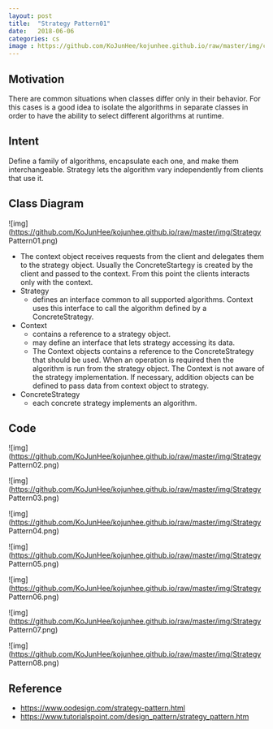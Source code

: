 ```yaml
---
layout: post
title:  "Strategy Pattern01"
date:   2018-06-06
categories: cs
image : https://github.com/KoJunHee/kojunhee.github.io/raw/master/img/cs_img.jpg
---
```


## Motivation

There are common situations when classes differ only in their behavior. For this cases is a good idea to isolate the algorithms in separate classes in order to have the ability to select different algorithms at runtime. 

## Intent

Define a family of algorithms, encapsulate each one, and make them interchangeable. Strategy lets the algorithm vary independently from clients that use it. 

## Class Diagram

![img](https://github.com/KoJunHee/kojunhee.github.io/raw/master/img/Strategy Pattern01.png) 

-  The context object receives requests from the client and delegates them to the strategy object. Usually the ConcreteStartegy is created by the client and passed to the context. From this point the clients interacts only with the context.
- Strategy 
  - defines an interface common to all supported algorithms. Context uses this interface to call the algorithm defined by a ConcreteStrategy.
- Context
  - contains a reference to a strategy object.
  - may define an interface that lets strategy accessing its data.
  - The Context objects contains a reference to the ConcreteStrategy that should be used. When an operation is required then the algorithm is run from the strategy object. The Context is not aware of the strategy implementation. If necessary, addition objects can be defined to pass data from context object to strategy. 
- ConcreteStrategy 
  - each concrete strategy implements an algorithm.

## Code

![img](https://github.com/KoJunHee/kojunhee.github.io/raw/master/img/Strategy Pattern02.png)

![img](https://github.com/KoJunHee/kojunhee.github.io/raw/master/img/Strategy Pattern03.png) 

![img](https://github.com/KoJunHee/kojunhee.github.io/raw/master/img/Strategy Pattern04.png) 

![img](https://github.com/KoJunHee/kojunhee.github.io/raw/master/img/Strategy Pattern05.png) 

![img](https://github.com/KoJunHee/kojunhee.github.io/raw/master/img/Strategy Pattern06.png)  

![img](https://github.com/KoJunHee/kojunhee.github.io/raw/master/img/Strategy Pattern07.png) 

![img](https://github.com/KoJunHee/kojunhee.github.io/raw/master/img/Strategy Pattern08.png) 

## Reference

- <https://www.oodesign.com/strategy-pattern.html>
- <https://www.tutorialspoint.com/design_pattern/strategy_pattern.htm>